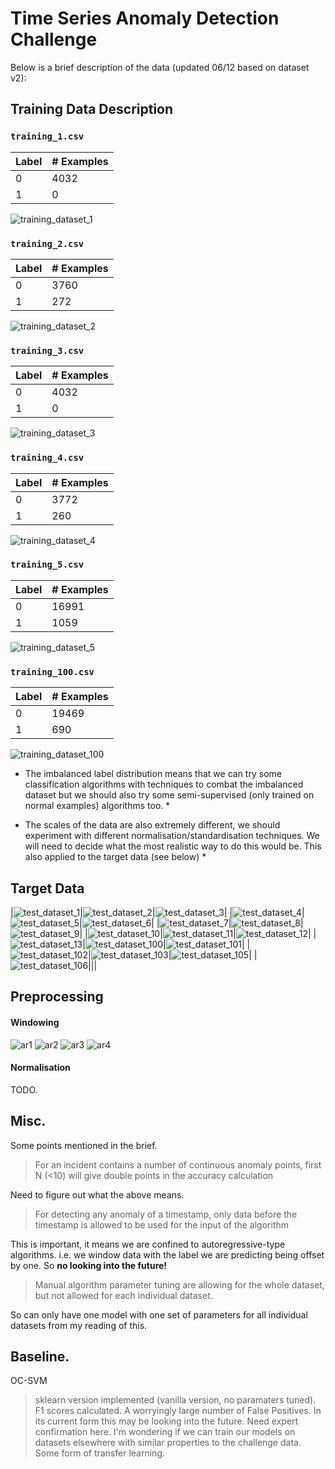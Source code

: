 # Time Series Anomaly Detection Challenge 

Below is a brief description of the data (updated 06/12 based on dataset v2): 

## Training Data  Description
### `training_1.csv`

| Label | # Examples |
|-------|------------|
| 0     | 4032       |
| 1     | 0          |

![training_dataset_1](notebooks/images/training_dataset_1.png)

### `training_2.csv`

| Label | # Examples |
|-------|------------|
| 0     | 3760       |
| 1     | 272        |

![training_dataset_2](notebooks/images/training_dataset_2.png)

### `training_3.csv`

| Label | # Examples |
|-------|------------|
| 0     | 4032       |
| 1     | 0          |

![training_dataset_3](notebooks/images/training_dataset_3.png)

### `training_4.csv`

| Label | # Examples |
|-------|------------|
| 0     | 3772       |
| 1     | 260        |

![training_dataset_4](notebooks/images/training_dataset_4.png)

### `training_5.csv`

| Label | # Examples |
|-------|------------|
| 0     | 16991      |
| 1     | 1059       |

![training_dataset_5](notebooks/images/training_dataset_5.png)

### `training_100.csv`

| Label | # Examples |
|-------|------------|
| 0     | 19469      |
| 1     | 690        |

![training_dataset_100](notebooks/images/training_dataset_100.png)


* The imbalanced label distribution means that we can try some classification algorithms with techniques to combat the imbalanced dataset but we should also try some semi-supervised (only trained on normal examples) algorithms too. *

* The scales of the data are also extremely different, we should experiment with different normalisation/standardisation techniques. We will need to decide what the most realistic way to do this would be. This also applied to the target data (see below) *

## Target Data
|![test_dataset_1](notebooks/images/test_dataset_1.png)|![test_dataset_2](notebooks/images/test_dataset_2.png)|![test_dataset_3](notebooks/images/test_dataset_3.png)|
|![test_dataset_4](notebooks/images/test_dataset_4.png)|![test_dataset_5](notebooks/images/test_dataset_5.png)|![test_dataset_6](notebooks/images/test_dataset_6.png)|
|![test_dataset_7](notebooks/images/test_dataset_7.png)|![test_dataset_8](notebooks/images/test_dataset_8.png)|![test_dataset_9](notebooks/images/test_dataset_9.png)|
|![test_dataset_10](notebooks/images/test_dataset_10.png)|![test_dataset_11](notebooks/images/test_dataset_11.png)|![test_dataset_12](notebooks/images/test_dataset_12.png)|
|![test_dataset_13](notebooks/images/test_dataset_13.png)|![test_dataset_100](notebooks/images/test_dataset_100.png)|![test_dataset_101](notebooks/images/test_dataset_101.png)|
|![test_dataset_102](notebooks/images/test_dataset_102.png)|![test_dataset_103](notebooks/images/test_dataset_103.png)|![test_dataset_105](notebooks/images/test_dataset_105.png)|
|![test_dataset_106](notebooks/images/test_dataset_106.png)|||


## Preprocessing
#### Windowing
![ar1](notebooks/images/ar1.png)
![ar2](notebooks/images/ar2.png)
![ar3](notebooks/images/ar3.png)
![ar4](notebooks/images/ar4.png)

#### Normalisation
TODO. 


## Misc.
Some points mentioned in the brief. 
> For an incident contains a number of continuous anomaly points, first N (<10) will give double points in the accuracy calculation

Need to figure out what the above means. 

>For detecting any anomaly of a timestamp, only data before the timestamp is allowed to be used for the input of the algorithm

This is important, it means we are confined to autoregressive-type algorithms. i.e. we window data with the label we are predicting being offset by one. So **no looking into the future!**

> Manual algorithm parameter tuning are allowing for the whole dataset, but not allowed for each individual dataset.

So can only have one model with one set of parameters for all individual datasets from my reading of this. 

## Baseline. 
OC-SVM 
> sklearn version implemented (vanilla version, no paramaters tuned).
> F1 scores calculated.
> A worryingly large number of False Positives.
> In its current form this may be looking into the future. Need expert confirmation here. 
> I'm wondering if we can train our models on datasets elsewhere with similar properties to the challenge data. Some form of transfer learning.  


